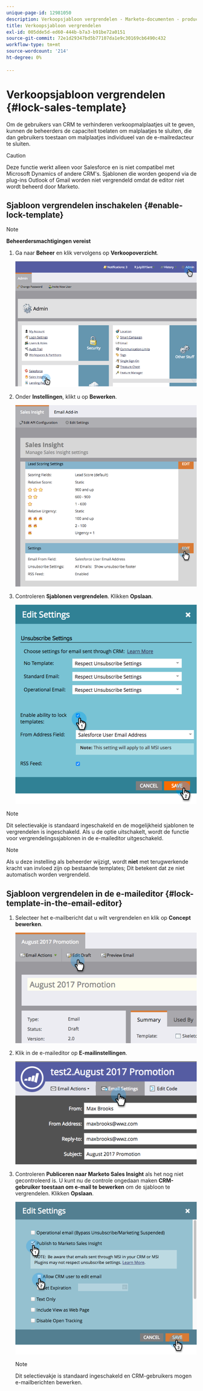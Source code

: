 ```yaml
---
unique-page-id: 12981050
description: Verkoopsjabloon vergrendelen - Marketo-documenten - productdocumentatie
title: Verkoopsjabloon vergrendelen
exl-id: 005dde5d-ed60-444b-b7a3-b91be72a0151
source-git-commit: 72e1d29347bd5b77107da1e9c30169cb6490c432
workflow-type: tm+mt
source-wordcount: '214'
ht-degree: 0%

---
```


# Verkoopsjabloon vergrendelen {#lock-sales-template}

Om de gebruikers van CRM te verhinderen verkoopmalplaatjes uit te geven, kunnen de beheerders de capaciteit toelaten om malplaatjes te sluiten, die dan gebruikers toestaan om malplaatjes individueel van de e-mailredacteur te sluiten.

>[!CAUTION]
>
>Deze functie werkt alleen voor Salesforce en is niet compatibel met Microsoft Dynamics of andere CRM&#39;s. Sjablonen die worden geopend via de plug-ins Outlook of Gmail worden niet vergrendeld omdat de editor niet wordt beheerd door Marketo.

## Sjabloon vergrendelen inschakelen {#enable-lock-template}

>[!NOTE]
>
>**Beheerdersmachtigingen vereist**

1. Ga naar **Beheer** en klik vervolgens op **Verkoopoverzicht**.

   ![](assets/1.png)

1. Onder **Instellingen**, klikt u op **Bewerken**.

   ![](assets/2.png)

1. Controleren **Sjablonen vergrendelen**. Klikken **Opslaan**.

   ![](assets/image2017-10-9-8-3a19-3a45.png)

>[!NOTE]
>
>Dit selectievakje is standaard ingeschakeld en de mogelijkheid sjablonen te vergrendelen is ingeschakeld. Als u de optie uitschakelt, wordt de functie voor vergrendelingssjablonen in de e-maileditor uitgeschakeld.

>[!NOTE]
>
>Als u deze instelling als beheerder wijzigt, wordt **niet** met terugwerkende kracht van invloed zijn op bestaande templates; Dit betekent dat ze niet automatisch worden vergrendeld.

## Sjabloon vergrendelen in de e-maileditor {#lock-template-in-the-email-editor}

1. Selecteer het e-mailbericht dat u wilt vergrendelen en klik op **Concept bewerken**.

   ![](assets/5.png)

1. Klik in de e-maileditor op **E-mailinstellingen**.

   ![](assets/6.png)

1. Controleren **Publiceren naar Marketo Sales Insight** als het nog niet gecontroleerd is. U kunt nu de controle ongedaan maken **CRM-gebruiker toestaan om e-mail te bewerken** om de sjabloon te vergrendelen. Klikken **Opslaan**.

   ![](assets/7.png)

   >[!NOTE]
   >
   >Dit selectievakje is standaard ingeschakeld en CRM-gebruikers mogen e-mailberichten bewerken.
